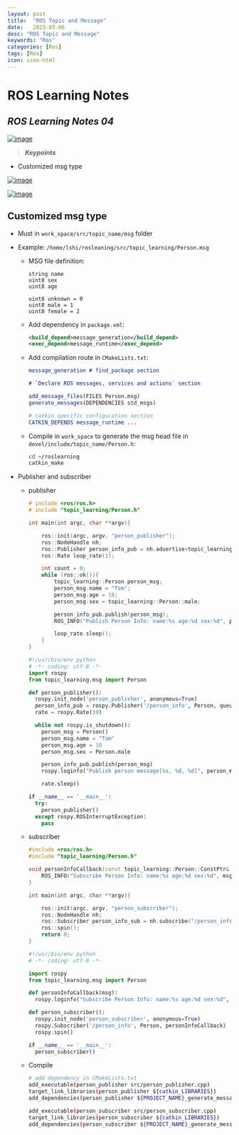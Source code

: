 ```yaml
---
layout: post
title:  "ROS Topic and Message"
date:   2023-05-06
desc: "ROS Topic and Message"
keywords: "Ros"
categories: [Ros]
tags: [Ros]
icon: icon-html
---
```



# ROS Learning Notes 
## _ROS Learning Notes 04_

[![image](https://tknika.eus/wp-content/uploads/2022/10/ros.png)](https://www.bilibili.com/video/BV1zt411G7Vn?p=12&vd_source=d8d0bffc8e5266c19ad61d5b6c71609e)

> **_Keypoints_**
- Customized msg type

[![image](https://docs.ros.org/en/humble/_images/Topic-SinglePublisherandSingleSubscriber.gif)](https://docs.ros.org/en/foxy/Tutorials/Services/Calling%20a%20Service%20from%20C++.html)

[![image](https://docs.ros.org/en/humble/_images/Topic-MultiplePublisherandMultipleSubscriber.gif)](https://docs.ros.org/en/foxy/Tutorials/Services/Calling%20a%20Service%20from%20C++.html)

## Customized msg type
- Must in `work_space/src/topic_name/msg` folder
- Example: `/home/lshi/rosleaning/src/topic_learning/Person.msg`
  - MSG file definition:
    ``` msg
    string name
    uint8 sex
    uint8 age

    uint8 unknown = 0
    uint8 male = 1
    uint8 female = 2
    ```
  - Add dependency in `package.xml`:
    ``` xml
    <build_depend>message_generation</build_depend>
    <exec_depend>message_runtime</exec_depend>
    ``` 
  - Add compilation route in `CMakeLists.txt`:
    ``` cmake
    message_generation # find_package section

    # `Declare ROS messages, services and actions` section
    
    add_message_files(FILES Person.msg)
    generate_messages(DEPENDENCIES std_msgs)

    # catkin specific configuration section
    CATKIN_DEPENDS message_runtime ...  
    ``` 

  - Compile in `work_space` to generate the msg head file in `devel/include/topic_name/Person.h`:
    ``` bash
    cd ~/roslearning
    catkin_make
    ```

- Publisher and subscriber
  - publisher
    ``` cpp
    # include <ros/ros.h>
    # include "topic_learning/Person.h"

    int main(int argc, char **argv){

        ros::init(argc, argv, "person_publisher");
        ros::NodeHandle nh;
        ros::Publisher person_info_pub = nh.advertise<topic_learning::Person>("/person_info", 10);
        ros::Rate loop_rate(1);

        int count = 0;
        while (ros::ok()){
            topic_learning::Person person_msg;
            person_msg.name = "Tom";
            person_msg.age = 18;
            person_msg.sex = topic_learning::Person::male;

            person_info_pub.publish(person_msg);
            ROS_INFO("Publish Person Info: name:%s age:%d sex:%d", person_msg.name.c_str(), person_msg.age, person_msg.sex);

            loop_rate.sleep();
        }
    }
    ```
    ```python
    #!/usr/bin/env python
    # -*- coding: utf-8 -*-
    import rospy
    from topic_learning.msg import Person

    def person_publisher():
      rospy.init_node('person_publisher', anonymous=True)
      person_info_pub = rospy.Publisher('/person_info', Person, queue_size=10)
      rate = rospy.Rate(10)

      while not rospy.is_shutdown():
        person_msg = Person()
        person_msg.name = "Tom"
        person_msg.age = 18
        person_msg.sex = Person.male

        person_info_pub.publish(person_msg)
        rospy.loginfo("Publish person message[%s, %d, %d]", person_msg.name, person_msg.age, person_msg.sex)

        rate.sleep()

    if __name__ == '__main__':
      try:
        person_publisher()
      except rospy.ROSInterruptException:
        pass
    ```

  - subscriber
      ``` cpp
      #include <ros/ros.h>
      #include "topic_learning/Person.h"

      void personInfoCallback(const topic_learning::Person::ConstPtr& msg){
          ROS_INFO("Subscribe Person Info: name:%s age:%d sex:%d", msg->name.c_str(), msg->age, msg->sex);
      }

      int main(int argc, char **argv){

          ros::init(argc, argv, "person_subscriber");
          ros::NodeHandle nh;
          ros::Subscriber person_info_sub = nh.subscribe("/person_info", 10, personInfoCallback);
          ros::spin();
          return 0;
      }
      ```

      ``` python
      #!/usr/bin/env python
      # -*- coding: utf-8 -*-

      import rospy
      from topic_learning.msg import Person

      def personInfoCallback(msg):
        rospy.loginfo("Subscribe Person Info: name:%s age:%d sex:%d", msg.name, msg.age, msg.sex)

      def person_subscriber():
        rospy.init_node('person_subscriber', anonymous=True)
        rospy.Subscriber('/person_info', Person, personInfoCallback)
        rospy.spin()

      if __name__ == '__main__':
        person_subscriber()

      ```

  - Compile 
    ``` bash
    # add dependency in CMakeLists.txt
    add_executable(person_publisher src/person_publisher.cpp)
    target_link_libraries(person_publisher ${catkin_LIBRARIES})
    add_dependencies(person_publisher ${PROJECT_NAME}_generate_messages_cpp)

    add_executable(person_subscriber src/person_subscriber.cpp)
    target_link_libraries(person_subscriber ${catkin_LIBRARIES})
    add_dependencies(person_subscriber ${PROJECT_NAME}_generate_messages_cpp)
    ```
